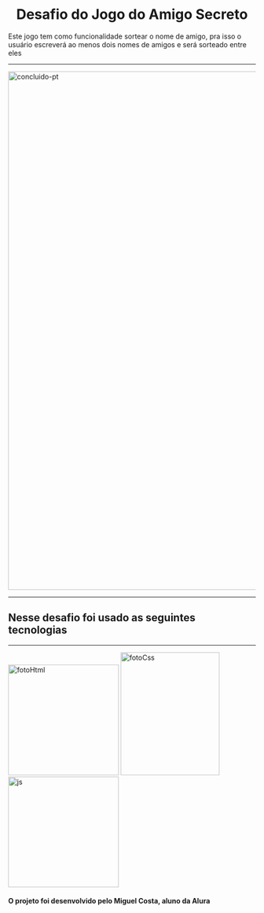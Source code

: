 <h1 align="center"> Desafio do Jogo do Amigo Secreto </h1>
<p> Este jogo tem como funcionalidade sortear o nome de amigo, pra isso o usuário escreverá ao menos dois nomes de amigos e será sorteado entre eles </p>
<hr>
<img width="3000" height="1055" alt="concluido-pt" src="https://github.com/user-attachments/assets/37f1d28c-ea6b-4592-b22d-acf797f02cca" />
<hr>
 <h2>Nesse desafio foi usado as seguintes tecnologias</h2>
 <hr>
  
<img width="225" height="225" alt="fotoHtml" src="https://github.com/user-attachments/assets/15fa8fd3-e7d8-4d18-873d-12ecf9b3c538" />
<img width="201" height="250" alt="fotoCss" src="https://github.com/user-attachments/assets/f0c548ea-2890-441e-bd43-f34f64b7f407" />
<img width="225" height="225" alt="js" src="https://github.com/user-attachments/assets/3db397d7-bd48-4940-ba06-49b1db6efdc5" />

<h4>O projeto foi desenvolvido pelo Miguel Costa, aluno da Alura</h4>
